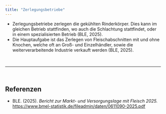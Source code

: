 ```yaml
---
title: "Zerlegungsbetriebe"
---
```


- Zerlegungsbetriebe zerlegen die gekühlten Rinderkörper. Dies kann im gleichen Betrieb stattfinden, wo auch die Schlachtung stattfindet, oder in einem spezialisierten Betrieb (BLE, 2025).
- Die Hauptaufgabe ist das Zerlegen von Fleischabschnitten mit und ohne Knochen, welche oft an Groß- und Einzelhändler, sowie die weiterverarbeitende Industrie verkauft werden (BLE, 2025).



<br>

---

<br> 

## Referenzen
- BLE. (2025). *Bericht zur Markt- und Versorgungslage mit Fleisch 2025.* <https://www.bmel-statistik.de/fileadmin/daten/0611090-2025.pdf>
